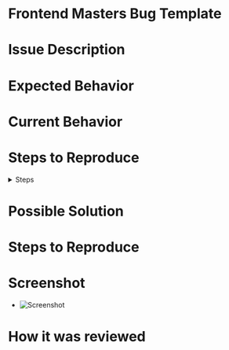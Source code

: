 <span> <h1> Frontend Masters Bug Template <h1> </span>

# Issue Description

# Expected Behavior

# Current Behavior

# Steps to Reproduce

<details>
<summary > Steps</summary>
<ul><li>[ ] 1 </li>  </ul>
<ul><li>[ ] 2</li></ul>
<ul><li>[ ] 3</li></ul>
<ul><li>[ ] 4</li></ul>
</details>

# Possible Solution

# Steps to Reproduce

# Screenshot

- ![Screenshot]()

# How it was reviewed
